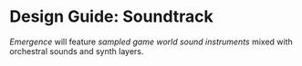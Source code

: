 # Design Guide: Soundtrack

_Emergence_ will feature _sampled game world sound instruments_ mixed with orchestral sounds and synth layers.
